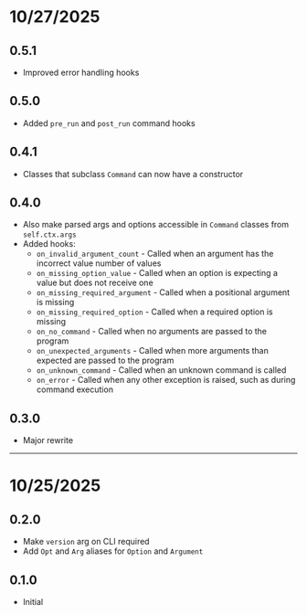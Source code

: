 # 10/27/2025

## 0.5.1

- Improved error handling hooks

## 0.5.0

- Added `pre_run` and `post_run` command hooks

## 0.4.1

- Classes that subclass `Command` can now have a constructor

## 0.4.0

- Also make parsed args and options accessible in `Command` classes from `self.ctx.args`
- Added hooks:
  - `on_invalid_argument_count` - Called when an argument has the incorrect value number of values
  - `on_missing_option_value` - Called when an option is expecting a value but does not receive one
  - `on_missing_required_argument` - Called when a positional argument is missing
  - `on_missing_required_option` - Called when a required option is missing
  - `on_no_command` - Called when no arguments are passed to the program
  - `on_unexpected_arguments` - Called when more arguments than expected are passed to the program
  - `on_unknown_command` - Called when an unknown command is called
  - `on_error` - Called when any other exception is raised, such as during command execution

## 0.3.0

- Major rewrite

---

# 10/25/2025

## 0.2.0

- Make `version` arg on CLI required
- Add `Opt` and `Arg` aliases for `Option` and `Argument`

## 0.1.0

- Initial
